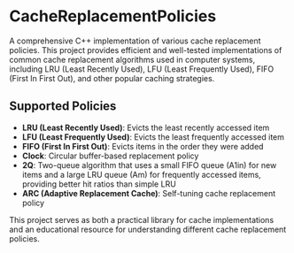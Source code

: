 # CacheReplacementPolicies
 
A comprehensive C++ implementation of various cache replacement policies. This project provides efficient and well-tested implementations of common cache replacement algorithms used in computer systems, including LRU (Least Recently Used), LFU (Least Frequently Used), FIFO (First In First Out), and other popular caching strategies.


## Supported Policies

- **LRU (Least Recently Used)**: Evicts the least recently accessed item
- **LFU (Least Frequently Used)**: Evicts the least frequently accessed item
- **FIFO (First In First Out)**: Evicts items in the order they were added
- **Clock**: Circular buffer-based replacement policy
- **2Q**: Two-queue algorithm that uses a small FIFO queue (A1in) for new items and a large LRU queue (Am) for frequently accessed items, providing better hit ratios than simple LRU
- **ARC (Adaptive Replacement Cache)**: Self-tuning cache replacement policy

This project serves as both a practical library for cache implementations and an educational resource for understanding different cache replacement policies.

